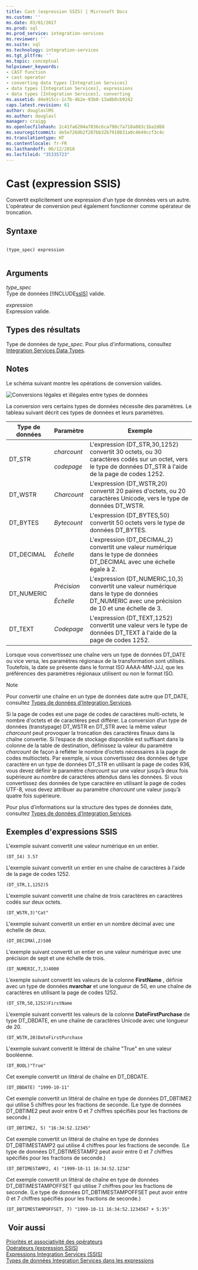 ```yaml
---
title: Cast (expression SSIS) | Microsoft Docs
ms.custom: ''
ms.date: 03/01/2017
ms.prod: sql
ms.prod_service: integration-services
ms.reviewer: ''
ms.suite: sql
ms.technology: integration-services
ms.tgt_pltfrm: ''
ms.topic: conceptual
helpviewer_keywords:
- CAST function
- cast operator
- converting data types [Integration Services]
- data types [Integration Services], expressions
- data types [Integration Services], converting
ms.assetid: d4e915cc-1c7b-4b2e-93b0-13a8b0cb9242
caps.latest.revision: 61
author: douglaslMS
ms.author: douglasl
manager: craigg
ms.openlocfilehash: 2c41fa6204a7836c6ca790c7a718a883c1ba2d68
ms.sourcegitcommit: de5e726db2f287bb32b7910831a0c4649ccf3c4c
ms.translationtype: HT
ms.contentlocale: fr-FR
ms.lasthandoff: 06/12/2018
ms.locfileid: "35335723"
---
```

# <a name="cast-ssis-expression"></a>Cast (expression SSIS)
  Convertit explicitement une expression d'un type de données vers un autre. L'opérateur de conversion peut également fonctionner comme opérateur de troncation.  
  
## <a name="syntax"></a>Syntaxe  
  
```  
  
(type_spec) expression  
  
```  
  
## <a name="arguments"></a>Arguments  
 *type_spec*  
 Type de données [!INCLUDE[ssIS](../../includes/ssis-md.md)] valide.  
  
 *expression*  
 Expression valide.  
  
## <a name="result-types"></a>Types des résultats  
 Type de données de *type_spec*. Pour plus d'informations, consultez [Integration Services Data Types](../../integration-services/data-flow/integration-services-data-types.md).  
  
## <a name="remarks"></a>Notes   
 Le schéma suivant montre les opérations de conversion valides.  
  
 ![Conversions légales et illégales entre types de données](../../integration-services/expressions/media/data-conversion.gif "Conversions légales et illégales entre types de données")  
  
 La conversion vers certains types de données nécessite des paramètres. Le tableau suivant décrit ces types de données et leurs paramètres.  
  
|Type de données|Paramètre| Exemple|  
|---------------|---------------|-------------|  
|DT_STR|*charcount*<br /><br /> *codepage*|L'expression (DT_STR,30,1252) convertit 30 octets, ou 30 caractères codés sur un octet, vers le type de données DT_STR à l'aide de la page de codes 1252.|  
|DT_WSTR|*Charcount*|L'expression (DT_WSTR,20) convertit 20 paires d'octets, ou 20 caractères Unicode, vers le type de données DT_WSTR.|  
|DT_BYTES|*Bytecount*|L'expression (DT_BYTES,50) convertit 50 octets vers le type de données DT_BYTES.|  
|DT_DECIMAL|*Échelle*|L'expression (DT_DECIMAL,2) convertit une valeur numérique dans le type de données DT_DECIMAL avec une échelle égale à 2.|  
|DT_NUMERIC|*Précision*<br /><br /> *Échelle*|L'expression (DT_NUMERIC,10,3) convertit une valeur numérique dans le type de données DT_NUMERIC avec une précision de 10 et une échelle de 3.|  
|DT_TEXT|*Codepage*|L'expression (DT_TEXT,1252) convertit une valeur vers le type de données DT_TEXT à l'aide de la page de codes 1252.|  
  
 Lorsque vous convertissez une chaîne vers un type de données DT_DATE ou vice versa, les paramètres régionaux de la transformation sont utilisés. Toutefois, la date se présente dans le format ISO AAAA-MM-JJJ, que les préférences des paramètres régionaux utilisent ou non le format ISO.  
  
> [!NOTE]  
>  Pour convertir une chaîne en un type de données date autre que DT_DATE, consultez [Types de données d’Integration Services](../../integration-services/data-flow/integration-services-data-types.md).  
  
 Si la page de codes est une page de codes de caractères multi-octets, le nombre d'octets et de caractères peut différer. La conversion d’un type de données (transtypage) DT_WSTR en DT_STR avec la même valeur *charcount* peut provoquer la troncation des caractères finaux dans la chaîne convertie. Si l’espace de stockage disponible est suffisant dans la colonne de la table de destination, définissez la valeur du paramètre *charcount* de façon à refléter le nombre d’octets nécessaires à la page de codes multioctets. Par exemple, si vous convertissez des données de type caractère en un type de données DT_STR en utilisant la page de codes 936, vous devez définir le paramètre *charcount* sur une valeur jusqu’à deux fois supérieure au nombre de caractères attendus dans les données. Si vous convertissez des données de type caractère en utilisant la page de codes UTF-8, vous devez attribuer au paramètre *charcount* une valeur jusqu’à quatre fois supérieure.  
  
 Pour plus d’informations sur la structure des types de données date, consultez [Types de données d’Integration Services](../../integration-services/data-flow/integration-services-data-types.md).  
  
## <a name="ssis-expression-examples"></a>Exemples d'expressions SSIS  
 L'exemple suivant convertit une valeur numérique en un entier.  
  
```  
(DT_I4) 3.57  
```  
  
 L'exemple suivant convertit un entier en une chaîne de caractères à l'aide de la page de codes 1252.  
  
```  
(DT_STR,1,1252)5  
```  
  
 L'exemple suivant convertit une chaîne de trois caractères en caractères codés sur deux octets.  
  
```  
(DT_WSTR,3)"Cat"  
```  
  
 L'exemple suivant convertit un entier en un nombre décimal avec une échelle de deux.  
  
```  
(DT_DECIMAl,2)500  
```  
  
 L'exemple suivant convertit un entier en une valeur numérique avec une précision de sept et une échelle de trois.  
  
```  
(DT_NUMERIC,7,3)4000  
```  
  
 L’exemple suivant convertit les valeurs de la colonne **FirstName** , définie avec un type de données **nvarchar** et une longueur de 50, en une chaîne de caractères en utilisant la page de codes 1252.  
  
```  
(DT_STR,50,1252)FirstName  
```  
  
 L’exemple suivant convertit les valeurs de la colonne **DateFirstPurchase** de type DT_DBDATE, en une chaîne de caractères Unicode avec une longueur de 20.  
  
```  
(DT_WSTR,20)DateFirstPurchase  
```  
  
 L'exemple suivant convertit le littéral de chaîne "True" en une valeur booléenne.  
  
```  
(DT_BOOL)"True"  
```  
  
 Cet exemple convertit un littéral de chaîne en DT_DBDATE.  
  
```  
(DT_DBDATE) "1999-10-11"  
```  
  
 Cet exemple convertit un littéral de chaîne en type de données DT_DBTIME2 qui utilise 5 chiffres pour les fractions de seconde. (Le type de données DT_DBTIME2 peut avoir entre 0 et 7 chiffres spécifiés pour les fractions de seconde.)  
  
```  
(DT_DBTIME2, 5) "16:34:52.12345"  
```  
  
 Cet exemple convertit un littéral de chaîne en type de données DT_DBTIMESTAMP2 qui utilise 4 chiffres pour les fractions de seconde. (Le type de données DT_DBTIMESTAMP2 peut avoir entre 0 et 7 chiffres spécifiés pour les fractions de seconde.)  
  
```  
(DT_DBTIMESTAMP2, 4) "1999-10-11 16:34:52.1234"  
```  
  
 Cet exemple convertit un littéral de chaîne en type de données DT_DBTIMESTAMPOFFSET qui utilise 7 chiffres pour les fractions de seconde. (Le type de données DT_DBTIMESTAMPOFFSET peut avoir entre 0 et 7 chiffres spécifiés pour les fractions de seconde.)  
  
```  
(DT_DBTIMESTAMPOFFSET, 7) "1999-10-11 16:34:52.1234567 + 5:35"  
```  
  
## <a name="see-also"></a> Voir aussi  
 [Priorités et associativité des opérateurs](../../integration-services/expressions/operator-precedence-and-associativity.md)   
 [Opérateurs &#40;expression SSIS&#41;](../../integration-services/expressions/operators-ssis-expression.md)   
 [Expressions Integration Services &#40;SSIS&#41;](../../integration-services/expressions/integration-services-ssis-expressions.md)   
 [Types de données Integration Services dans les expressions](../../integration-services/expressions/integration-services-data-types-in-expressions.md)  
  
  
